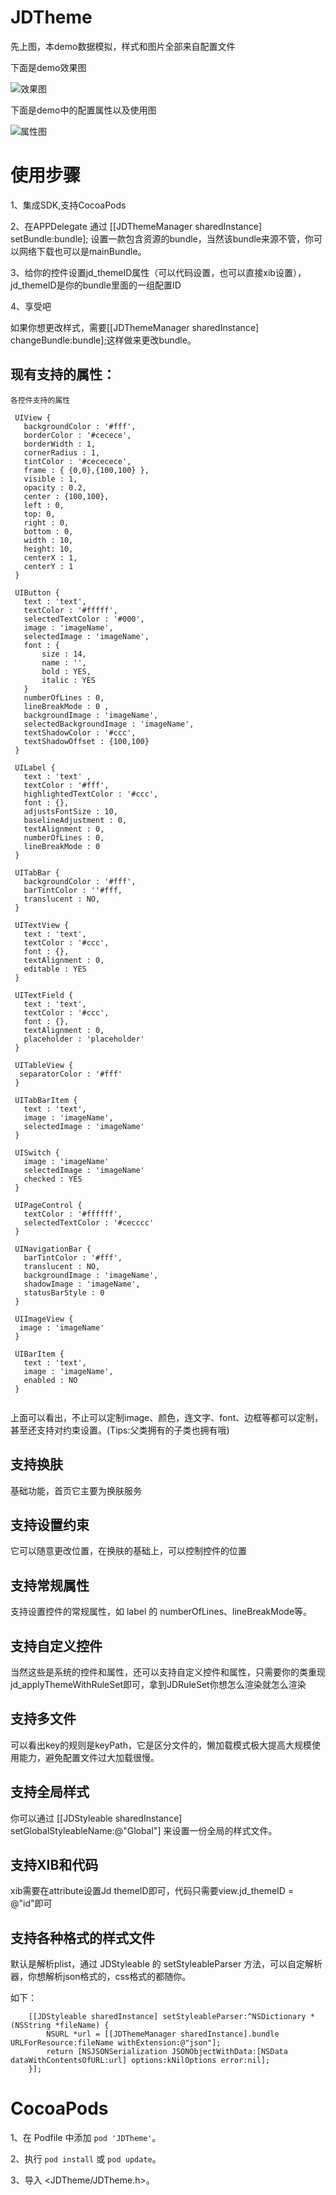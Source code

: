# JDTheme


先上图，本demo数据模拟，样式和图片全部来自配置文件

下面是demo效果图

![效果图](https://github.com/JDongKhan/JDTheme/blob/master/demo.gif)



下面是demo中的配置属性以及使用图

![属性图](https://github.com/JDongKhan/JDTheme/blob/master/demo1.gif)


# 使用步骤
1、集成SDK,支持CocoaPods

2、在APPDelegate 通过 [[JDThemeManager sharedInstance] setBundle:bundle]; 设置一款包含资源的bundle，当然该bundle来源不管，你可以网络下载也可以是mainBundle。

3、给你的控件设置jd_themeID属性（可以代码设置，也可以直接xib设置），jd_themeID是你的bundle里面的一组配置ID

4、享受吧

如果你想更改样式，需要[[JDThemeManager sharedInstance] changeBundle:bundle];这样做来更改bundle。

## 现有支持的属性：

```
各控件支持的属性
 
 UIView {
   backgroundColor : '#fff',
   borderColor : '#cecece',
   borderWidth : 1,
   cornerRadius : 1,
   tintColor : '#cececece',
   frame : { {0,0},{100,100} },
   visible : 1,
   opacity : 0.2,
   center : {100,100},
   left : 0,
   top: 0,
   right : 0,
   bottom : 0,
   width : 10,
   height: 10,
   centerX : 1,
   centerY : 1
 }
 
 UIButton {
   text : 'text',
   textColor : '#fffff',
   selectedTextColor : '#000',
   image : 'imageName',
   selectedImage : 'imageName',
   font : {
       size : 14,
       name : '',
       bold : YES,
       italic : YES
   }
   numberOfLines : 0,
   lineBreakMode : 0 ,
   backgroundImage : 'imageName',
   selectedBackgroundImage : 'imageName',
   textShadowColor : '#ccc',
   textShadowOffset : {100,100}
 }
 
 UILabel {
   text : 'text' ,
   textColor : '#fff',
   highlightedTextColor : '#ccc',
   font : {},
   adjustsFontSize : 10,
   baselineAdjustment : 0,
   textAlignment : 0,
   numberOfLines : 0,
   lineBreakMode : 0
 }
 
 UITabBar {
   backgroundColor : '#fff',
   barTintColor : ''#fff,
   translucent : NO,
 }
 
 UITextView {
   text : 'text',
   textColor : '#ccc',
   font : {},
   textAlignment : 0,
   editable : YES
 }
 
 UITextField {
   text : 'text',
   textColor : '#ccc',
   font : {},
   textAlignment : 0,
   placeholder : 'placeholder'
 }
 
 UITableView {
  separatorColor : '#fff'
 }
 
 UITabBarItem {
   text : 'text',
   image : 'imageName',
   selectedImage : 'imageName'
 }
 
 UISwitch {
   image : 'imageName'
   selectedImage : 'imageName'
   checked : YES
 }
 
 UIPageControl {
   textColor : '#ffffff',
   selectedTextColor : '#cecccc'
 }
 
 UINavigationBar {
   barTintColor : '#fff',
   translucent : NO,
   backgroundImage : 'imageName',
   shadowImage : 'imageName',
   statusBarStyle : 0
 }
 
 UIImageView {
  image : 'imageName'
 }
 
 UIBarItem {
   text : 'text',
   image : 'imageName',
   enabled : NO
 }
 

```

上面可以看出，不止可以定制image、颜色，连文字、font、边框等都可以定制，甚至还支持对约束设置。(Tips:父类拥有的子类也拥有哦)

## 支持换肤

基础功能，首页它主要为换肤服务

## 支持设置约束

它可以随意更改位置，在换肤的基础上，可以控制控件的位置

## 支持常规属性

支持设置控件的常规属性，如 label 的 numberOfLines、lineBreakMode等。

## 支持自定义控件 

当然这些是系统的控件和属性，还可以支持自定义控件和属性，只需要你的类重现jd_applyThemeWithRuleSet即可，拿到JDRuleSet你想怎么渲染就怎么渲染

## 支持多文件

可以看出key的规则是keyPath，它是区分文件的，懒加载模式极大提高大规模使用能力，避免配置文件过大加载很慢。

## 支持全局样式

你可以通过  [[JDStyleable sharedInstance] setGlobalStyleableName:@"Global"] 来设置一份全局的样式文件。

## 支持XIB和代码

xib需要在attribute设置Jd themeID即可，代码只需要view.jd_themeID = @"id"即可


## 支持各种格式的样式文件

默认是解析plist，通过 JDStyleable 的 setStyleableParser 方法，可以自定解析器，你想解析json格式的，css格式的都随你。

如下：

```
    [[JDStyleable sharedInstance] setStyleableParser:^NSDictionary *(NSString *fileName) {
        NSURL *url = [[JDThemeManager sharedInstance].bundle URLForResource:fileName withExtension:@"json"];
        return [NSJSONSerialization JSONObjectWithData:[NSData dataWithContentsOfURL:url] options:kNilOptions error:nil];
    }];
```

# CocoaPods
 
1、在 Podfile 中添加 `pod 'JDTheme'`。

2、执行 `pod install` 或 `pod update`。

3、导入 \<JDTheme/JDTheme.h\>。
